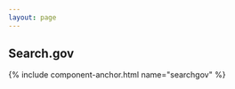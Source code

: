 ```yaml
---
layout: page
---
```


<section class="demo">
  <div class="grid-container grid-container-desktop-lg">
    <div class="grid-row">
      <div class="grid-col-12">
        <h2>Search.gov</h2>
        {% include component-anchor.html name="searchgov" %}
      </div>
    </div>
  </div>
</section>
